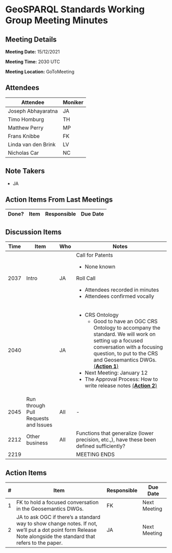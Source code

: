 # GeoSPARQL Standards Working Group Meeting Minutes
## Meeting Details
**Meeting Date:** 15/12/2021

**Meeting Time:** 2030 UTC

**Meeting Location:** GoToMeeting  

## Attendees
Attendee | Moniker |
---- | ---- |
Joseph Abhayaratna | JA |
Timo Homburg | TH |
Matthew Perry | MP |
Frans Knibbe | FK |
Linda van den Brink | LV |
Nicholas Car | NC |

## Note Takers
- JA

## Action Items From Last Meetings
Done? | Item | Responsible | Due Date |
---- | ---- | ---- | --- |


## Discussion Items
Time | Item | Who | Notes |
---- | ---- | ---- | ---- |
2037 | Intro | JA | Call for Patents<ul><li>None known</li></ul>Roll Call<ul><li>Attendees recorded in minutes</li><li>Attendees confirmed vocally</li></ul> |
2040 |  | JA | <ul><li>CRS Ontology<ul><li>Good to have an OGC CRS Ontology to accompany the standard. We will work on setting up a focused conversation with a focusing question, to put to the CRS and Geosemantics DWGs. [(**Action 1**)](#action_1)</li></ul></li><li>Next Meeting: January 12</li><li>The Approval Process: How to write release notes [(**Action 2**)](#action_2) |
2045 | Run through Pull Requests and Issues | All | - |
2212 | Other business | All | Functions that generalize (lower precision, etc.,), have these been defined sufficiently? |
2219 | | | MEETING ENDS |

## Action Items
\# | Item | Responsible | Due Date |
---- | ---- | ---- | ---- |
<span name="action_1">1</span> | FK to hold a focused conversation in the Geosemantics DWGs. | FK | Next Meeting |
<span name="action_2">2</span> | JA to ask OGC if there’s a standard way to show change notes. If not, we’ll put a dot point form Release Note alongside the standard that refers to the paper. | JA | Next Meeting |
